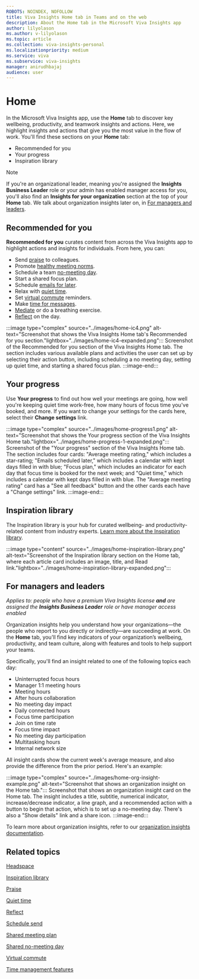 ```yaml
---
ROBOTS: NOINDEX, NOFOLLOW
title: Viva Insights Home tab in Teams and on the web
description: About the Home tab in the Microsoft Viva Insights app
author: lilyolason
ms.author: v-lilyolason
ms.topic: article
ms.collection: viva-insights-personal
ms.localizationpriority: medium 
ms.service: viva
ms.subservice: viva-insights
manager: anirudhbajaj
audience: user
---
```


# Home

In the Microsoft Viva Insights app, use the **Home** tab to discover key wellbeing, productivity, and teamwork insights and actions. Here, we highlight insights and actions that give you the most value in the flow of work. You'll find these sections on your **Home** tab:

* Recommended for you
* Your progress
* Inspiration library

>[!Note]
>If you're an organizational leader, meaning you're assigned the **Insights Business Leader** role or your admin has enabled manager access for you, you'll also find an **Insights for your organization** section at the top of your **Home** tab. We talk about organization insights later on, in [For managers and leaders](#for-managers-and-leaders).

## Recommended for you

**Recommended for you** curates content from across the Viva Insights app to highlight actions and insights for individuals. From here, you can:

* Send [praise](praise.md) to colleagues.
* Promote [healthy meeting norms](shared-meeting-plan.md).
* Schedule a team [no-meeting day](shared-no-meeting-day.md).
* Start a shared focus plan. 
* Schedule [emails for later](../../use/schedule-send.md).
* Relax with [quiet time](quiet-time.md).
* Set [virtual commute](virtual-commute.md) reminders.
* Make [time for messages](time-management.md).
* [Mediate](headspace.md) or do a breathing exercise.
* [Reflect](reflect.md) on the day.

:::image type="complex" source="../images/home-ic4.png" alt-text="Screenshot that shows the Viva Insights Home tab's Recommended for you section."lightbox="../images/home-ic4-expanded.png":::
   Screenshot of the Recommended for you section of the Viva Insights Home tab. The section includes various available plans and activities the user can set up by selecting their action button, including scheduling a no meeting day, setting up quiet time, and starting a shared focus plan.
:::image-end:::

## Your progress

Use **Your progress** to find out how well your meetings are going, how well you're keeping quiet time work-free, how many hours of focus time you've booked, and more. If you want to change your settings for the cards here, select their **Change settings** link.

:::image type="complex" source="../images/home-progress1.png" alt-text="Screenshot that shows the Your progress section of the Viva Insights Home tab."lightbox="../images/home-progress-1-expanded.png":::
   Screenshot of the "Your progress" section of the Viva Insights Home tab. The section includes four cards: "Average meeting rating," which includes a star-rating; "Emails scheduled later," which includes a calendar with kept days filled in with blue; "Focus plan," which includes an indicator for each day that focus time is booked for the next week; and "Quiet time," which includes a calendar with kept days filled in with blue. The "Average meeting rating" card has a "See all feedback" button and the other cards each have a "Change settings" link.
:::image-end:::

## Inspiration library

The Inspiration library is your hub for curated wellbeing- and productivity-related content from industry experts. [Learn more about the Inspiration library](inspiration.md).

:::image type="content" source="../images/home-inspiration-library.png" alt-text="Screenshot of the Inspiration library section on the Home tab, where each article card includes an image, title, and Read link."lightbox="../images/home-inspiration-library-expanded.png":::


## For managers and leaders

*Applies to: people who have a premium Viva Insights license **and** are assigned the **Insights Business Leader** role or have manager access enabled*

Organization insights help you understand how your organizations—the people who report to you directly or indirectly—are succeeding at work. On the **Home** tab, you'll find key indicators of your organization’s wellbeing, productivity, and team culture, along with features and tools to help support your teams. 

Specifically, you'll find an insight related to one of the following topics each day:

* Uninterrupted focus hours
* Manager 1:1 meeting hours
* Meeting hours
* After hours collaboration
* No meeting day impact
* Daily connected hours
* Focus time participation
* Join on time rate
* Focus time impact
* No meeting day participation
* Multitasking hours
* Internal network size

All insight cards show the current week's average measure, and also provide the difference from the prior period. Here's an example:

:::image type="complex" source="../images/home-org-insight-example.png" alt-text="Screenshot that shows an organization insight on the Home tab.":::
   Screenshot that shows an organization insight card on the Home tab. The insight includes a title, subtitle, numerical indicator, increase/decrease indicator, a line graph, and a recommended action with a button to begin that action, which is to set up a no-meeting day. There's also a "Show details" link and a share icon.
:::image-end:::

To learn more about organization insights, refer to our [organization insights documentation](../../../org-team-insights/new/org-insights.md).



## Related topics

[Headspace](headspace.md)

[Inspiration library](inspiration.md)

[Praise](praise.md)

[Quiet time](quiet-time.md)

[Reflect](reflect.md)

[Schedule send](../../use/schedule-send.md)

[Shared meeting plan](shared-meeting-plan.md)

[Shared no-meeting day](shared-no-meeting-day.md)

[Virtual commute](virtual-commute.md)

[Time management features](time-management.md)

